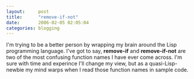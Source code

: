 ```yaml
---
layout:     post
title:      "remove-if-not"
date:       2006-02-05 02:05:04
categories: blogging
---
```

I'm trying to be a better person by wrapping my brain around the Lisp programming language. I've got to say, **remove-if** and **remove-if-not** are two of the most confusing function names I have ever come across. I'm sure with time and experince I'll change my view, but as a quasi-Lisp-newbie my mind warps when I read those function names in sample code.
